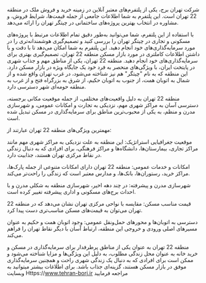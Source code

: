 شرکت تهران برج، یکی از پلتفرم‌های معتبر آنلاین در زمینه خرید و فروش ملک در منطقه 22 تهران است. این پلتفرم به شما اطلاعات جامعی از جمله قیمت‌ها، شرایط فروش، و مشاوره در انتخاب بهترین پروژه‌های ساختمانی در چیتگر تهران را ارائه می‌دهد.

با استفاده از این پلتفرم، شما می‌توانید به‌طور دقیق تمام اطلاعات مرتبط با پروژه‌های مسکونی و تجاری در چیتگر تهران را بررسی کنید و تصمیم‌گیری هوشمندانه‌تری را در مورد سرمایه‌گذاری‌های خود انجام دهید. این پلتفرم به شما امکان می‌دهد تا با دقت و با داشتن اطلاعات کاملتری در مورد بازار مسکن منطقه 22 تهران، تصمیم‌گیری بهتری برای سرمایه‌گذاری‌های خود انجام دهید. منطقه 22 تهران، یکی از مناطق مهم و جذاب شهری در پایتخت ایران، با ویژگی‌های منحصر به فرد خود یک جایگاه ویژه در بازار مسکن دارد. این منطقه که به نام "چیتگر" هم نیز شناخته می‌شود، در غرب تهران واقع شده و از شمال به اتوبان همت، از جنوب به اتوبان حکیم، از شرق به بزرگراه فتح و از غرب به منطقه حومه‌ای شهر دسترسی دارد.

منطقه 22 تهران به دلیل واقعیت‌های مختلفی، از جمله موقعیت مکانی برجسته، دسترسی آسان به مراکز شهری مهم، نزدیکی به تجارت و امکانات عمومی، و شهرسازی مدرن و منظم، به یکی از محبوب‌ترین مناطق برای سرمایه‌گذاری در مسکن تبدیل شده است.

مهمترین ویژگی‌های منطقه 22 تهران عبارتند از:

موقعیت جغرافیایی استراتژیک: این منطقه به علت نزدیکی به مراکز شهری مهم مانند مراکز تجاری، بیمارستان‌ها، دانشگاه‌ها و مراکز فرهنگی، برای افرادی که به دنبال زندگی در نقاط مرکزی تهران هستند، جذابیت دارد.

امکانات و خدمات عمومی: منطقه 22 تهران دارای امکانات متنوعی از جمله پارک‌ها، مراکز خرید، رستوران‌ها، بانک‌ها، و مدارس معتبر است که زندگی را راحت‌تر می‌کند.

شهرسازی مدرن و پیشرفته: در چند دهه اخیر، شهرسازی منطقه به شکلی مدرن و با احداث برج‌های مسکونی و اداری پیشرفته تغییر کرده است.

قیمت مناسب مسکن: مقایسه با نواحی مرکزی تهران نشان می‌دهد که در منطقه 22 تهران می‌توان به قیمت‌های مسکن مناسب‌تری دست پیدا کرد.

دسترسی به اتوبان‌ها و محورهای حمل‌ونقل عمومی: وجود اتوبان همت و حکیم به عنوان مسیرهای اصلی ورودی و خروجی این منطقه، ارتباط آسان با دیگر نقاط تهران را فراهم می‌کند.

منطقه 22 تهران به عنوان یکی از مناطق پرطرفدار برای سرمایه‌گذاری در مسکن و خرید خانه به عنوان محل زندگی مطلوب، به دلیل این ویژگی‌ها و مزایا شناخته می‌شود و ممکن است برای افرادی که به دنبال یک زندگی شهری راحت و همچنین سرمایه‌گذاری موفق در بازار مسکن هستند، گزینه‌ای جذاب باشد. برای اطلاغات بیشتر میتوانید به وبسایت Https://www.tehran-borj.ir مراجعه فرمایید
